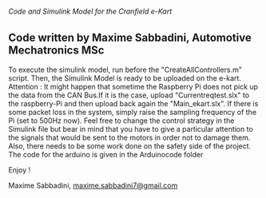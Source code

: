 ###### Code and Simulink Model for the Cranfield e-Kart ######
## Code written by Maxime Sabbadini, Automotive Mechatronics MSc ##

To execute the simulink model, run before the "CreateAllControllers.m" script.
Then, the Simulink Model is ready to be uploaded on the e-kart. 
Attention : It might happen that sometime the Raspberry Pi does not pick up the data from the CAN Bus.If it is the case, upload "Currentreqtest.slx" to the raspberry-Pi and then upload back again the "Main_ekart.slx". If there is some packet loss in the system, simply raise the sampling frequency of the Pi (set to 500Hz now). Feel free to change the control strategy in the Simulink file but bear in mind that you have to give a particular attention to the signals that would be sent to the motors in order not to damage them. Also, there needs to be some work done on the safety side of the project. The code for the arduino is given in the Arduinocode folder


Enjoy !


Maxime Sabbadini, maxime.sabbadini7@gmail.com 
